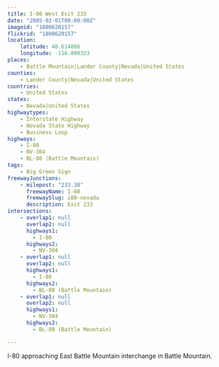 ```yaml
---
title: I-80 West Exit 233
date: "2005-02-01T00:00:00Z"
imageid: "1800620157"
flickrid: "1800620157"
location:
    latitude: 40.614866
    longitude: -116.890323
places:
    - Battle Mountain|Lander County|Nevada|United States
counties:
    - Lander County|Nevada|United States
countries:
    - United States
states:
    - Nevada|United States
highwaytypes:
    - Interstate Highway
    - Nevada State Highway
    - Business Loop
highways:
    - I-80
    - NV-304
    - BL-80 (Battle Mountain)
tags:
    - Big Green Sign
freewayJunctions:
    - milepost: "233.38"
      freewayName: I-80
      freewaySlug: i80-nevada
      description: Exit 233
intersections:
    - overlap1: null
      overlap2: null
      highways1:
        - I-80
      highways2:
        - NV-304
    - overlap1: null
      overlap2: null
      highways1:
        - I-80
      highways2:
        - BL-80 (Battle Mountain)
    - overlap1: null
      overlap2: null
      highways1:
        - NV-304
      highways2:
        - BL-80 (Battle Mountain)

---
```

I-80 approaching East Battle Mountain interchange in Battle Mountain.